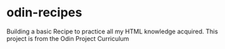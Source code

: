 # odin-recipes
Building a basic Recipe to practice all my HTML knowledge acquired. This project is from the Odin Project Curriculum
